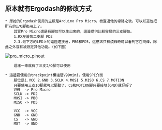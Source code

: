 ## 原本就有Ergodash的修改方式
    * 原始的Ergodash使用的主板是Arduino Pro Micro，檢查過他的線路之後，可以知道他把所有的I/O腳都用上了。
        其實Pro Micro還是有腳位可以生出來的，這邊提供比較容易的三支腳位。
        1.RX左邊第二支腳 PD2
        2.3.最下方的LED上的電阻連接著，PB0和PD5，這應該只有燒錄時可以看到它在閃爍，除此之外沒有被設定其他功能。(如下圖)

![pro_micro_pinout](https://user-images.githubusercontent.com/95702400/145521171-3f43e472-40c0-441b-bc69-28e8c52dca2d.jpg)

        這樣一來就有了三支I/O腳可以使用

    * 這邊要使用的trackpoint模組是V99mini，使用SPI介面
        腳位是1.VCC 2.GND 3.SCLK 4.MOSI 5.MISO 6.CS 7.MOTION
        只要使用三支IO腳就可以驅動了，CS和MOTION腳只要接地(GND)就好好了
        V99  -> Pro Micro
        SCLK -> PD2
        MOSI -> PB0
        MISO -> PD5
    
        VCC  -> VCC
        GND  -> GND
        CS   -> GND
        MOT  -> GND
